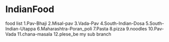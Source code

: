 # IndianFood
food list
1.Pav-Bhaji
2.Misal-pav
3.Vada-Pav
4.South-Indian-Dosa
5.South-Indian-Utappa
6.Maharashtra-Poran_poli
7.Pasta
8.pizza
9.noodles
10.Pav-Vada
11.chana-masala
12.plese_be my sub branch